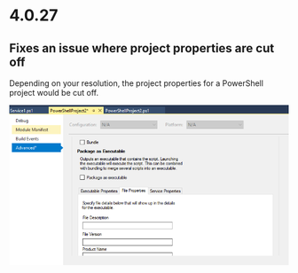 # 4.0.27

## Fixes an issue where project properties are cut off 

Depending on your resolution, the project properties for a PowerShell project would be cut off. 

![Project properties cut off](../../.gitbook/assets/image%20%283%29.png)

